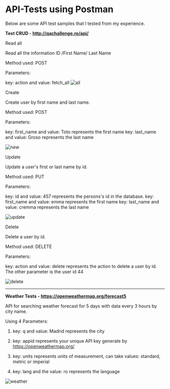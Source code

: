 # API-Tests using Postman

Below are some API test samples that I tested from my experience.

**Test CRUD - http://qachallenge.ro/api/**

Read all

Read all the information ID /First Name/	Last Name

Method used: POST

Parameters:

key: action  and value: fetch_all
![all](https://user-images.githubusercontent.com/120104620/218257630-d4292f8e-ebb0-44f2-a10f-8a06830b18a3.png)

Create

Create user by first name and last name.

Method used: POST

Parameters:

key: first_name and value: Toto represents the first name
key: last_name and value: Groso represents the last name

![new](https://user-images.githubusercontent.com/120104620/218257634-13f7aa2c-e630-4718-8230-00a52881638e.png)

Update

Update a user's first or last name by id.

Method used: PUT

Parameters:

key: id and value: 457 represents the persons's id in the database. 
key: first_name and value: emma represents the first name
key: last_name and value: cremma represents the last name


![update](https://user-images.githubusercontent.com/120104620/218257638-7f92bd05-4c11-4b7a-a7ae-bed6de9b2207.png)

Delete

Delete a user by id.

Method used: DELETE

Parameters:

key: action and value: delete represents the action to delete a user by id. The other parameter is the user id 44

![delete](https://user-images.githubusercontent.com/120104620/218257640-09821ebe-67ca-413d-9bdd-775949d5f448.png)

-----------------------------------------------------------------------------

**Weather Tests - https://openweathermap.org/forecast5**

API for searching weather forecast for 5 days with data every 3 hours by city name.

Using 4 Parameters:

1. key: q and value: Madrid represents the city

2. key: appid represents your unique API key generate by https://openweathermap.org/

3. key: units represents units of measurement, can take values: standard, metric or imperial

4. key: lang and the value: ro represents the language

![weather](https://user-images.githubusercontent.com/120104620/218258225-bc2a9119-ec9e-4b3b-86d0-5d126e78c967.png)

